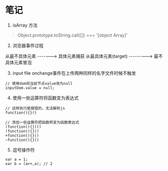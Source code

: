 # 笔记


1. isArray 方法

> Object.prototype.toString.call([]) === '[object Array]'

2. 浏览器事件过程

 从最不具体元素 -------> 具体元素捕获
 从最具体元素(target) ---------> 最不具体元素冒泡

3. input file onchange事件在上传两种同样的名字文件时候不触发

```
// 使用dom将当前节点value改为null
inputDom.value = null;
```

4. 使用一些运算符将函数变为表达式

```
// 这样执行是报错的，无法解析js
function(){}()

// 添加一些运算符把函数转变为函数表达式
(function(){})()
!function(){}()
+function(){}()
~function(){}()
```

5. 逗号操作符

```
var a = 1;
var b = (a++,a); // 2
```

